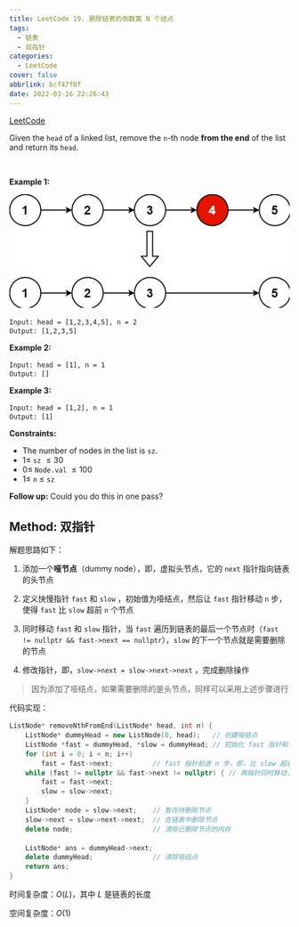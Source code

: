 ```yaml
---
title: LeetCode 19. 删除链表的倒数第 N 个结点
tags:
  - 链表
  - 双指针
categories:
  - LeetCode
cover: false
abbrlink: bcf47f8f
date: 2022-03-16 22:26:43
---
```


[LeetCode](https://leetcode-cn.com/problems/remove-nth-node-from-end-of-list/)

Given the `head` of a linked list, remove the `n`-th node **from the end** of the list and return its `head`.

 

**Example 1:**

![](LeetCode19-删除链表的倒数第N个结点/1.png)

    Input: head = [1,2,3,4,5], n = 2
    Output: [1,2,3,5]



**Example 2:**

    Input: head = [1], n = 1
    Output: []


**Example 3:**

    Input: head = [1,2], n = 1
    Output: [1]

**Constraints:**

 - The number of nodes in the list is `sz`.
 - $1 \le$ `sz` $\le 30$
 - $0 \le$ `Node.val` $\le 100$
 - $1 \le$ `n` $\le$ `sz`

**Follow up:** Could you do this in one pass?

## Method: 双指针

解题思路如下：

1. 添加一个**哑节点**（dummy node），即，虚拟头节点，它的 `next` 指针指向链表的头节点

2. 定义快慢指针 `fast` 和 `slow` ，初始值为哑结点，然后让 `fast` 指针移动 `n` 步，使得 `fast` 比 `slow` 超前 `n` 个节点

3. 同时移动 `fast` 和 `slow` 指针，当 `fast` 遍历到链表的最后一个节点时（`fast != nullptr && fast->next == nullptr`），`slow` 的下一个节点就是需要删除的节点

4. 修改指针，即，`slow->next = slow->next->next` ，完成删除操作

> 因为添加了哑结点，如果需要删除的是头节点，同样可以采用上述步骤进行

代码实现：

```cpp
ListNode* removeNthFromEnd(ListNode* head, int n) {
    ListNode* dummyHead = new ListNode(0, head);   // 创建哑结点
    ListNode *fast = dummyHead, *slow = dummyHead; // 初始化 fast 指针和 slow 指针
    for (int i = 0; i < n; i++)
        fast = fast->next;          // fast 指针前进 n 步，即，比 slow 超前 n 步
    while (fast != nullptr && fast->next != nullptr) { // 两指针同时移动，直到 fast 走到最后一个节点
        fast = fast->next;
        slow = slow->next;
    }
    ListNode* node = slow->next;    // 暂存待删除节点
    slow->next = slow->next->next;  // 在链表中删除节点
    delete node;                    // 清除已删除节点的内存

    ListNode* ans = dummyHead->next;
    delete dummyHead;               // 清除哑结点
    return ans;
}
```


时间复杂度：$O(L)$，其中 $L$ 是链表的长度

空间复杂度：$O(1)$


[^_^]: 这一段被注释掉了

    另，也可以令 `fast` 指针先走 `n + 1` 步，然后才同时移动两个指针，当 `fast` 指针到达链表的尾后，即 `fast == nullptr` 时，`slow` 指针也是指向待删除节点的上一个节点

    代码如下：

    ```cpp
    ListNode* dummy = new ListNode(0, head);
    ListNode* slow = dummy;
    ListNode* fast = head;
    while (n--)                  // 移动 fast ，使其比 slow 超前 n + 1 步
        fast = fast->next;
    while (fast != nullptr) {    // 当 fast 移动到尾后时，slow 指向倒数第 n + 1 个节点
        fast = fast->next;
        slow = slow->next;
    }
    ListNode* node = slow->next;
    slow->next = slow->next->next;
    delete node;
    ```